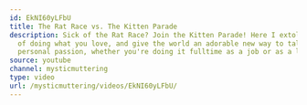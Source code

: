 ```yaml
---
id: EkNI60yLFbU
title: The Rat Race vs. The Kitten Parade
description: Sick of the Rat Race? Join the Kitten Parade! Here I extoll the virtues
  of doing what you love, and give the world an adorable new way to talk about your
  personal passion, whether you're doing it fulltime as a job or as a labor of love.
source: youtube
channel: mysticmuttering
type: video
url: /mysticmuttering/videos/EkNI60yLFbU/
---
```

